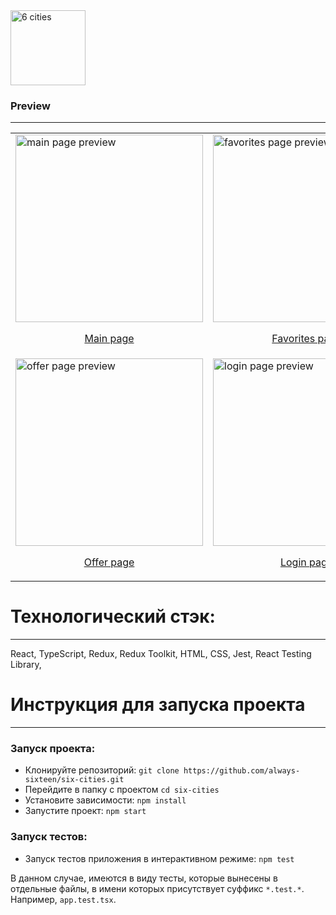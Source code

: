 <!-- # [6 Cities](six-cities-kappa.vercel.app) -->
<a href="six-cities-kappa.vercel.app">
  <img width="120" src="https://raw.githubusercontent.com/always-sixteen/six-cities/7db7c00b533dfc7bca2f76f57e061a0729d01de2/public/img/logo.svg" alt="6 cities">
</a>

### Preview
----
<table>
  <tr>
      <td>
        <a href="https://github.com/always-sixteen/six-cities/blob/master/asserts/main-screen.png?raw=true">
          <img width="300px" caption="Подпись под картинкой" src="https://github.com/always-sixteen/six-cities/blob/master/asserts/main-screen.png?raw=true" alt="main page preview" />
          <p align="center">Main page</p>
        <a>
      </td>
      <td>
        <a href="https://github.com/always-sixteen/six-cities/blob/master/asserts/favorites-screen.png?raw=true">
          <img width="300px" caption="Подпись под картинкой" src="https://github.com/always-sixteen/six-cities/blob/master/asserts/favorites-screen.png?raw=true" alt="favorites page preview" />
        <p align="center">Favorites page</p>
        <a>
      </td>
  </tr>
  <tr>
      <td>
        <a href="https://raw.githubusercontent.com/always-sixteen/six-cities/master/asserts/offer-screen.png">
          <img width="300px" caption="Подпись под картинкой" src="https://raw.githubusercontent.com/always-sixteen/six-cities/master/asserts/offer-screen.png" alt="offer page preview" />
        <p align="center">Offer page</p>
        <a>
      </td>
      <td>
        <a href="https://raw.githubusercontent.com/always-sixteen/six-cities/master/asserts/login-screen.png">
          <img width="300px" src="https://raw.githubusercontent.com/always-sixteen/six-cities/master/asserts/login-screen.png" alt="login page preview" />
        <p align="center">Login page</p>
        <a>
      </td>
  </tr>
</table>

# Технологический стэк:
---
React, TypeScript, Redux, Redux Toolkit, HTML, CSS, Jest, React Testing Library,



# Инструкция для запуска проекта
-----
### Запуск проекта:

- Клонируйте репозиторий: `git clone https://github.com/always-sixteen/six-cities.git`
- Перейдите в папку с проектом `cd six-cities`
- Установите зависимости: `npm install`
- Запустите проект: `npm start`

### Запуск тестов:

- Запуск тестов приложения в интерактивном режиме: `npm test`

В данном случае, имеются в виду тесты, которые вынесены в отдельные файлы, в имени которых присутствует суффикс `*.test.*`. Например, `app.test.tsx`.

